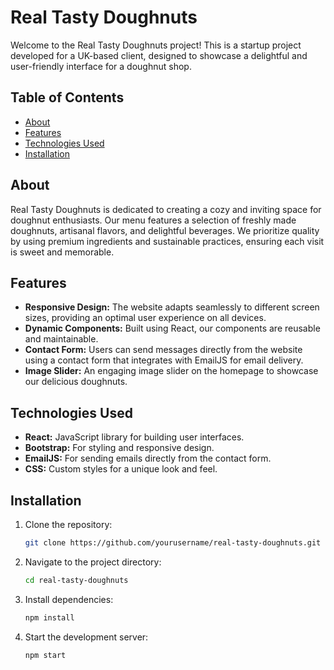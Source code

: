 # Real Tasty Doughnuts

Welcome to the Real Tasty Doughnuts project! This is a startup project developed for a UK-based client, designed to showcase a delightful and user-friendly interface for a doughnut shop.

## Table of Contents

- [About](#about)
- [Features](#features)
- [Technologies Used](#technologies-used)
- [Installation](#installation)
  
## About

Real Tasty Doughnuts is dedicated to creating a cozy and inviting space for doughnut enthusiasts. Our menu features a selection of freshly made doughnuts, artisanal flavors, and delightful beverages. We prioritize quality by using premium ingredients and sustainable practices, ensuring each visit is sweet and memorable.

## Features

- **Responsive Design:** The website adapts seamlessly to different screen sizes, providing an optimal user experience on all devices.
- **Dynamic Components:** Built using React, our components are reusable and maintainable.
- **Contact Form:** Users can send messages directly from the website using a contact form that integrates with EmailJS for email delivery.
- **Image Slider:** An engaging image slider on the homepage to showcase our delicious doughnuts.

## Technologies Used

- **React:** JavaScript library for building user interfaces.
- **Bootstrap:** For styling and responsive design.
- **EmailJS:** For sending emails directly from the contact form.
- **CSS:** Custom styles for a unique look and feel.

## Installation

1. Clone the repository:
   ```bash
   git clone https://github.com/yourusername/real-tasty-doughnuts.git
2. Navigate to the project directory:
   ```bash
   cd real-tasty-doughnuts
3. Install dependencies:
   ```bash
   npm install
4. Start the development server:
    ```bash
    npm start
